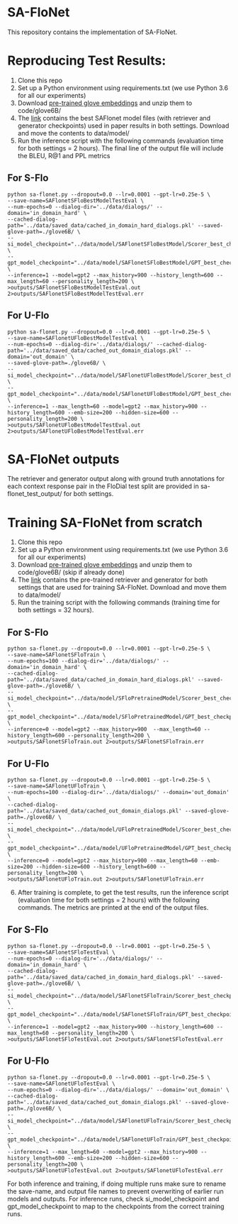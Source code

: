 # SA-FloNet

This repository contains the implementation of SA-FloNet.

# Reproducing Test Results:

1. Clone this repo
2. Set up a Python environment using requirements.txt (we use Python 3.6 for all our experiments)
3. Download [pre-trained glove embeddings](https://nlp.stanford.edu/data/glove.6B.zip) and unzip them to code/glove6B/
4. The [link](https://drive.google.com/drive/folders/1-jzJJXG34RR581-0yY5u9ZDKCm6U-z0l?usp=sharing) contains the best SAFlonet model files (with retriever and generator checkpoints) used in paper results in both settings. Download and move the contents to data/model/
5. Run the inference script with the following commands (evaluation time for both settings = 2 hours). The final line of the output file will include the BLEU, R@1 and PPL metrics

## For S-Flo

```
python sa-flonet.py --dropout=0.0 --lr=0.0001 --gpt-lr=0.25e-5 \
--save-name=SAFlonetSFloBestModelTestEval \
--num-epochs=0 --dialog-dir='../data/dialogs/' --domain='in_domain_hard' \
--cached-dialog-path='../data/saved_data/cached_in_domain_hard_dialogs.pkl' --saved-glove-path=./glove6B/ \
--si_model_checkpoint="../data/model/SAFlonetSFloBestModel/Scorer_best_checkpoint.pth.tar" \
--gpt_model_checkpoint="../data/model/SAFlonetSFloBestModel/GPT_best_checkpoint/" \
--inference=1 --model=gpt2 --max_history=900 --history_length=600 --max_length=60 --personality_length=200 \
>outputs/SAFlonetSFloBestModelTestEval.out 2>outputs/SAFlonetSFloBestModelTestEval.err
```

## For U-Flo

```
python sa-flonet.py --dropout=0.0 --lr=0.0001 --gpt-lr=0.25e-5 \
--save-name=SAFlonetUFloBestModelTestEval \
--num-epochs=0 --dialog-dir='../data/dialogs/' --cached-dialog-path='../data/saved_data/cached_out_domain_dialogs.pkl' --domain='out_domain' \
--saved-glove-path=./glove6B/ \
--si_model_checkpoint="../data/model/SAFlonetUFloBestModel/Scorer_best_checkpoint.pth.tar" \
--gpt_model_checkpoint="../data/model/SAFlonetUFloBestModel/GPT_best_checkpoint/" \
--inference=1 --max_length=60 --model=gpt2 --max_history=900 --history_length=600 --emb-size=200 --hidden-size=600 --personality_length=200 \
>outputs/SAFlonetUFloBestModelTestEval.out 2>outputs/SAFlonetUFloBestModelTestEval.err
```

# SA-FloNet outputs

The retriever and generator output along with ground truth annotations for each context response pair in the FloDial test split are provided in sa-flonet_test_output/ for both settings.

# Training SA-FloNet from scratch

1. Clone this repo
2. Set up a Python environment using requirements.txt (we use Python 3.6 for all our experiments)
3. Download [pre-trained glove embeddings](https://nlp.stanford.edu/data/glove.6B.zip) and unzip them to code/glove6B/ (skip if already done)
4. The [link]([link](https://drive.google.com/drive/folders/1-jzJJXG34RR581-0yY5u9ZDKCm6U-z0l?usp=sharing)) contains the pre-trained retriever and generator for both settings that are used for training SA-FloNet. Download and move them to data/model/
5. Run the training script with the following commands (training time for both settings = 32 hours).

## For S-Flo

```
python sa-flonet.py --dropout=0.0 --lr=0.0001 --gpt-lr=0.25e-5 \
--save-name=SAFlonetSFloTrain \
--num-epochs=100 --dialog-dir='../data/dialogs/' --domain='in_domain_hard' \
--cached-dialog-path='../data/saved_data/cached_in_domain_hard_dialogs.pkl' --saved-glove-path=./glove6B/ \
--si_model_checkpoint="../data/model/SFloPretrainedModel/Scorer_best_checkpoint.pth.tar" \
--gpt_model_checkpoint="../data/model/SFloPretrainedModel/GPT_best_checkpoint/" \
--inference=0 --model=gpt2 --max_history=900  --max_length=60 --history_length=600 --personality_length=200 \
>outputs/SAFlonetSFloTrain.out 2>outputs/SAFlonetSFloTrain.err
```

## For U-Flo

```
python sa-flonet.py --dropout=0.0 --lr=0.0001 --gpt-lr=0.25e-5 \
--save-name=SAFlonetUFloTrain \
--num-epochs=100 --dialog-dir='../data/dialogs/' --domain='out_domain' \
--cached-dialog-path='../data/saved_data/cached_out_domain_dialogs.pkl' --saved-glove-path=./glove6B/ \
--si_model_checkpoint="../data/model/UFloPretrainedModel/Scorer_best_checkpoint.pth.tar" \
--gpt_model_checkpoint="../data/model/UFloPretrainedModel/GPT_best_checkpoint/" \
--inference=0 --model=gpt2 --max_history=900 --max_length=60 --emb-size=200 --hidden-size=600 --history_length=600 --personality_length=200 \
>outputs/SAFlonetUFloTrain.out 2>outputs/SAFlonetUFloTrain.err
```
6. After training is complete, to get the test results, run the inference script (evaluation time for both settings = 2 hours) with the following commands. The metrics are printed at the end of the output files.

## For S-Flo

```
python sa-flonet.py --dropout=0.0 --lr=0.0001 --gpt-lr=0.25e-5 \
--save-name=SAFlonetSFloTestEval \
--num-epochs=0 --dialog-dir='../data/dialogs/' --domain='in_domain_hard' \
--cached-dialog-path='../data/saved_data/cached_in_domain_hard_dialogs.pkl' --saved-glove-path=./glove6B/ \
--si_model_checkpoint="../data/model/SAFlonetSFloTrain/Scorer_best_checkpoint.pth.tar" \
--gpt_model_checkpoint="../data/model/SAFlonetSFloTrain/GPT_best_checkpoint/" \
--inference=1 --model=gpt2 --max_history=900 --history_length=600 --max_length=60 --personality_length=200 \
>outputs/SAFlonetSFloTestEval.out 2>outputs/SAFlonetSFloTestEval.err
```

## For U-Flo

```
python sa-flonet.py --dropout=0.0 --lr=0.0001 --gpt-lr=0.25e-5 \
--save-name=SAFlonetUFloTestEval \
--num-epochs=0 --dialog-dir='../data/dialogs/' --domain='out_domain' \
--cached-dialog-path='../data/saved_data/cached_out_domain_dialogs.pkl' --saved-glove-path=./glove6B/ \
--si_model_checkpoint="../data/model/SAFlonetUFloTrain/Scorer_best_checkpoint.pth.tar" \
--gpt_model_checkpoint="../data/model/SAFlonetUFloTrain/GPT_best_checkpoint/" \
--inference=1 --max_length=60 --model=gpt2 --max_history=900 --history_length=600 --emb-size=200 --hidden-size=600 --personality_length=200 \
>outputs/SAFlonetUFloTestEval.out 2>outputs/SAFlonetUFloTestEval.err
```

For both inference and training, if doing multiple runs make sure to rename the save-name, and output file names to prevent overwriting of earlier run models and outputs. For inference runs, check si_model_checkpoint and gpt_model_checkpoint to map to the checkpoints from the correct training runs.
